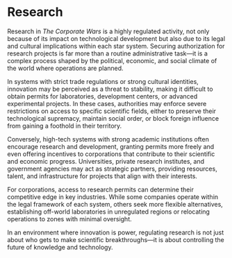 # Research

Research in _The Corporate Wars_ is a highly regulated activity, not only because of its impact on technological development but also due to its legal and cultural implications within each star system. Securing authorization for research projects is far more than a routine administrative task—it is a complex process shaped by the political, economic, and social climate of the world where operations are planned.

In systems with strict trade regulations or strong cultural identities, innovation may be perceived as a threat to stability, making it difficult to obtain permits for laboratories, development centers, or advanced experimental projects. In these cases, authorities may enforce severe restrictions on access to specific scientific fields, either to preserve their technological supremacy, maintain social order, or block foreign influence from gaining a foothold in their territory.

Conversely, high-tech systems with strong academic institutions often encourage research and development, granting permits more freely and even offering incentives to corporations that contribute to their scientific and economic progress. Universities, private research institutes, and government agencies may act as strategic partners, providing resources, talent, and infrastructure for projects that align with their interests.

For corporations, access to research permits can determine their competitive edge in key industries. While some companies operate within the legal framework of each system, others seek more flexible alternatives, establishing off-world laboratories in unregulated regions or relocating operations to zones with minimal oversight.

In an environment where innovation is power, regulating research is not just about who gets to make scientific breakthroughs—it is about controlling the future of knowledge and technology.
